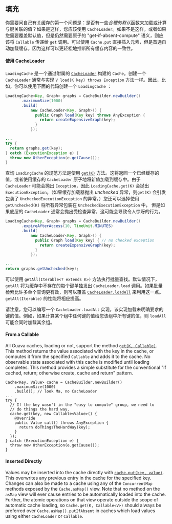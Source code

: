 ## 填充

你需要问自己有关缓存的第一个问题是：是否有一些*合理的默认*函数来加载或计算与键关联的值？如果是这样，您应该使用 `CacheLoader`。如果不是这样，或者如果您需要覆盖默认值，但是仍然需要原子的 "get-if-absent-compute" 语义，则应该将 `Callable` 传递给 `get` 调用。可以使用 `Cache.put` 直接插入元素，但是首选自动加载缓存，因为这样可以更轻松地推断所有缓存内容的一致性。

#### 使用 CacheLoader

 `LoadingCache` 是一个通过附属的 [`CacheLoader`](http://google.github.io/guava/releases/snapshot/api/docs/com/google/common/cache/CacheLoader.html) 构建的 `Cache`。创建一个 `CacheLoader` 通常与实现 `V load(K key) throws Exception` 方法一样。因此，比如，你可以使用下面的代码创建一个 `LoadingCache` ：

```java
LoadingCache<Key, Graph> graphs = CacheBuilder.newBuilder()
       .maximumSize(1000)
       .build(
           new CacheLoader<Key, Graph>() {
             public Graph load(Key key) throws AnyException {
               return createExpensiveGraph(key);
             }
           });

...
try {
  return graphs.get(key);
} catch (ExecutionException e) {
  throw new OtherException(e.getCause());
}
```

查询 `LoadingCache` 的规范方法是使用 [`get(K)`](http://google.github.io/guava/releases/snapshot/api/docs/com/google/common/cache/LoadingCache.html#get-K-) 方法。这将返回一个已经缓存的值，或者使用缓存的 `CacheLoader` 原子地将新值加载到缓存中。由于 `CacheLoader` 可能会抛出 `Exception`，因此 `LoadingCache.get(K)` 会抛出 `ExecutionException`。（如果缓存加载器抛出 *unchecked* 异常，则`get(K)` 会引发包装了 `UncheckedExecutionException` 的异常。）您还可以选择使用 `getUnchecked(K)` 将所有异常包装在 `UncheckedExecutionException` 中， 但是如果底层的 `CacheLoader` 通常会抛出受检查异常，这可能会导致令人惊讶的行为。

```java
LoadingCache<Key, Graph> graphs = CacheBuilder.newBuilder()
       .expireAfterAccess(10, TimeUnit.MINUTES)
       .build(
           new CacheLoader<Key, Graph>() {
             public Graph load(Key key) { // no checked exception
               return createExpensiveGraph(key);
             }
           });

...
return graphs.getUnchecked(key);
```

可以使用 `getAll(Iterable<? extends K>)` 方法执行批量查找。默认情况下，`getAll` 将为缓存中不存在的每个键单独发出 `CacheLoader.load` 调用。如果批量检索比许多单个查询更有效，则可以覆盖 [`CacheLoader.loadAll`](http://google.github.io/guava/releases/snapshot/api/docs/com/google/common/cache/CacheLoader.html#loadAll-java.lang.Iterable-) 来利用这一点。 `getAll(Iterable)` 的性能将相应提高。

请注意，您可以编写一个 `CacheLoader.loadAll` 实现，该实现加载未明确要求的键的值。例如，如果计算某个组中任何键的值给您该组中所有键的值，则 `loadAll` 可能会同时加载其余组。

#### From a Callable

All Guava caches, loading or not, support the method [`get(K, Callable)`](http://google.github.io/guava/releases/snapshot/api/docs/com/google/common/cache/Cache.html#get-java.lang.Object-java.util.concurrent.Callable-). This method returns the value associated with the key in the cache, or computes it from the specified `Callable` and adds it to the cache. No observable state associated with this cache is modified until loading completes. This method provides a simple substitute for the conventional "if cached, return; otherwise create, cache and return" pattern.

```
Cache<Key, Value> cache = CacheBuilder.newBuilder()
    .maximumSize(1000)
    .build(); // look Ma, no CacheLoader
...
try {
  // If the key wasn't in the "easy to compute" group, we need to
  // do things the hard way.
  cache.get(key, new Callable<Value>() {
    @Override
    public Value call() throws AnyException {
      return doThingsTheHardWay(key);
    }
  });
} catch (ExecutionException e) {
  throw new OtherException(e.getCause());
}
```

#### Inserted Directly

Values may be inserted into the cache directly with [`cache.put(key, value)`](http://google.github.io/guava/releases/snapshot/api/docs/com/google/common/cache/Cache.html#put-K-V-). This overwrites any previous entry in the cache for the specified key. Changes can also be made to a cache using any of the `ConcurrentMap` methods exposed by the `Cache.asMap()` view. Note that no method on the `asMap` view will ever cause entries to be automatically loaded into the cache. Further, the atomic operations on that view operate outside the scope of automatic cache loading, so `Cache.get(K, Callable<V>)` should always be preferred over `Cache.asMap().putIfAbsent` in caches which load values using either `CacheLoader` or `Callable`.
